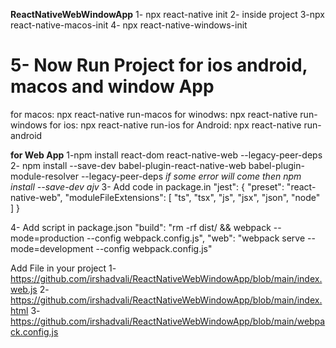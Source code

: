 **ReactNativeWebWindowApp**
1- npx react-native init <ProjectName>
2- inside project
3-npx react-native-macos-init
4- npx react-native-windows-init
# 5- Now Run Project for ios android, macos and window App
for macos: npx react-native run-macos
for winodws: npx react-native run-windows
for ios: npx react-native run-ios
for Android: npx react-native run-android

**for Web App**
 1-npm install react-dom react-native-web --legacy-peer-deps
 2- npm install --save-dev babel-plugin-react-native-web babel-plugin-module-resolver --legacy-peer-deps
  _if some error will come then npm install --save-dev ajv_
 3- Add code in package.in
"jest": {
    "preset": "react-native-web",
    "moduleFileExtensions": [
      "ts",
      "tsx",
      "js",
      "jsx",
      "json",
      "node"
    ]
  }

4- Add script in package.json
"build": "rm -rf dist/ && webpack --mode=production --config webpack.config.js",
   "web": "webpack serve --mode=development --config webpack.config.js"

Add File in your project
1- https://github.com/irshadvali/ReactNativeWebWindowApp/blob/main/index.web.js
2-https://github.com/irshadvali/ReactNativeWebWindowApp/blob/main/index.html
3-https://github.com/irshadvali/ReactNativeWebWindowApp/blob/main/webpack.config.js
